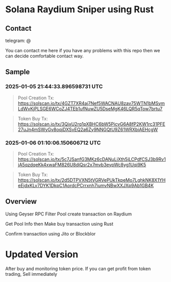 # Solana Raydium Sniper using Rust

## Contact

telegram: @

You can contact me here if you have any problems with this repo then we can decide comfortable contact way.

## Sample

### 2025-01-05 21:44:33.896598731 UTC
> Pool Creation Tx: https://solscan.io/tx/4GZT7XR4aj7Nef5WACNAU8zav75WTN1bMSymLdWvKjPLSGE6WCoZJ4TEb1ufNuwZU5DseMgK46LQR5qTow7brtu7

> Token Buy Tx: https://solscan.io/tx/3QixU2rq1pXBHC6bW5PicvG6A8fP2KW1rc31PFE27uJn4mSWyGv8oqjDXSvEQ2a6Zy9NNGQtU9Z61WRXbiAEHcgW

### 2025-01-06 01:10:06.150606712 UTC
> Pool Creation Tx: https://solscan.io/tx/5c7JSanfG3MKz6cDANuLiXth5jLCPdfCSJ3b9Rv1jA5qzdqeKk4xwaFM826U8djQsr2x7mvb3eypWc8yg1Uqi9K5

> Token Buy Tx: https://solscan.io/tx/2d5DTPVXN5tVGRVePUkTkpeMo7LghkNK8X1YHeEjdxKLv7DYK1DkpC1AordcPCrrxnh7iumvNBwXXJXp9Ab1GB4K


## Overview

Using Geyser RPC Filter Pool create transaction on Raydium

Get Pool Info then Make buy transaction using Rust

Confirm transaction using Jito or Blockblor

# Updated Version

After buy and monitoring token price.
If you can get profit from token trading, Sell immediately
